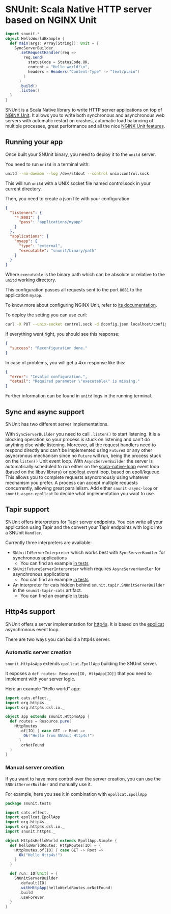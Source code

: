 # SNUnit: Scala Native HTTP server based on NGINX Unit

```scala
import snunit.*
object HelloWorldExample {
  def main(args: Array[String]): Unit = {
    SyncServerBuilder
      .setRequestHandler(req =>
        req.send(
          statusCode = StatusCode.OK,
          content = "Hello world!\n",
          headers = Headers("Content-Type" -> "text/plain")
        )
      )
      .build()
      .listen()
  }
}
```

SNUnit is a Scala Native library to write HTTP server applications on top of
[NGINX Unit](https://unit.nginx.org/). It allows you to write both synchronous
and asynchronous web servers with automatic restart on crashes, automatic
load balancing of multiple processes, great performance and all the nice
[NGINX Unit features](http://unit.nginx.org/#key-features).

## Running your app

Once built your SNUnit binary, you need to deploy it to the `unitd` server.

You need to run `unitd` in a terminal with:

```bash
unitd --no-daemon --log /dev/stdout --control unix:control.sock
```

This will run `unitd` with a UNIX socket file named control.sock in your current directory.

Then, you need to create a json file with your configuration:

```json
{
  "listeners": {
    "*:8081": {
      "pass": "applications/myapp"
    }
  },
  "applications": {
    "myapp": {
      "type": "external",
      "executable": "snunit/binary/path"
    }
  }
}
```

Where `executable` is the binary path which can be absolute or relative
to the `unitd` working directory.

This configuration passes all requests sent to the port `8081` to the application `myapp`.

To know more about configuring NGINX Unit, refer to [its documentation](http://unit.nginx.org/configuration).

To deploy the setting you can use curl:

```bash
curl -X PUT --unix-socket control.sock -d @config.json localhost/config
```

If everything went right, you should see this response:

```json
{
  "success": "Reconfiguration done."
}
```

In case of problems, you will get a 4xx response like this:

```json
{
  "error": "Invalid configuration.",
  "detail": "Required parameter \"executable\" is missing."
}
```

Further information can be found in `unitd` logs in the running terminal.

## Sync and async support

SNUnit has two different server implementations.

With `SyncServerBuilder` you need to call `.listen()` to start listening.
It is a blocking operation so your process is stuck on listening and can't do
anything else while listening.
Moreover, all the request handlers need to respond directly and can't be implemented
using `Future`s or any other asyncronous mechanism since no `Future` will run, being
the process stuck on the `listen()` Unit event loop.
With `AsyncServerBuilder` the server is automatically scheduled to run either on the
[scala-native-loop](https://github.com/scala-native/scala-native-loop) event loop
(based on the libuv library) or [epollcat](https://github.com/armanbilge/epollcat) event
loop, based on epoll/kqueue.
This allows you to complete requests asyncronously using whatever mechanism you prefer.
A process can accept multiple requests concurrently, allowing great parallelism.
Add either `snunit-async-loop` or `snunit-async-epollcat` to decide what implementation
you want to use.

## Tapir support

SNUnit offers interpreters for [Tapir](https://tapir.softwaremill.com) server endpoints.
You can write all your application using Tapir and the convert your Tapir endpoints
with logic into a SNUnit `Handler`.

Currently three interpreters are available:
- `SNUnitIdServerInterpreter` which works best with `SyncServerHandler` for synchronous applications
  - You can find an example [in tests](./integration/tests/tapir-helloworld/src/Main.scala)
- `SNUnitFutureServerInterpreter` which requires `AsyncServerHandler` for asynchronous applications
  - You can find an example [in tests](./integration/tests/tapir-helloworld-future/src/Main.scala)
- An interpreter for cats hidden behind `snunit.tapir.SNUnitServerBuilder` in the `snunit-tapir-cats` artifact.
  - You can find an example [in tests](./integration/tests/tapir-helloworld-cats/src/Main.scala)

## Http4s support

SNUnit offers a server implementation for [http4s](https://http4s.org).
It is based on the [epollcat](https://github.com/armanbilge/epollcat) asynchronous event loop.

There are two ways you can build a http4s server.

### Automatic server creation

`snunit.Http4sApp` extends `epollcat.EpollApp` building the SNUnit server.

It exposes a `def routes: Resource[IO, HttpApp[IO]]` that you need to implement with your
server logic.

Here an example "Hello world" app:

```scala
import cats.effect._
import org.http4s._
import org.http4s.dsl.io._

object app extends snunit.Http4sApp {
  def routes = Resource.pure(
    HttpRoutes
      .of[IO] { case GET -> Root =>
        Ok("Hello from SNUnit Http4s!")
      }
      .orNotFound
  )
}
```

### Manual server creation

If you want to have more control over the server creation, you can use the
`SNUnitServerBuilder` and manually use it.

For example, here you see it in combination with `epollcat.EpollApp`

```scala
package snunit.tests

import cats.effect._
import epollcat.EpollApp
import org.http4s._
import org.http4s.dsl.io._
import snunit.http4s._

object Http4sHelloWorld extends EpollApp.Simple {
  def helloWorldRoutes: HttpRoutes[IO] = {
    HttpRoutes.of[IO] { case GET -> Root =>
      Ok("Hello Http4s!")
    }
  }

  def run: IO[Unit] = {
    SNUnitServerBuilder
      .default[IO]
      .withHttpApp(helloWorldRoutes.orNotFound)
      .build
      .useForever
  }
}
```
